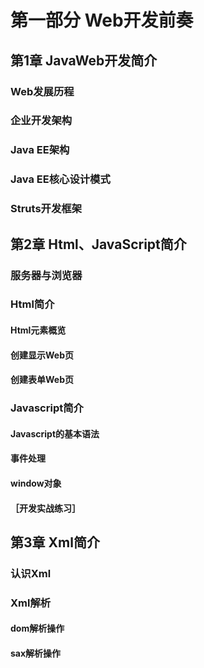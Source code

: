# 第一部分 Web开发前奏

## 第1章 JavaWeb开发简介

### Web发展历程

### 企业开发架构

### Java EE架构

### Java EE核心设计模式

### Struts开发框架


## 第2章 Html、JavaScript简介

### 服务器与浏览器

### Html简介

#### Html元素概览

#### 创建显示Web页

#### 创建表单Web页

### Javascript简介

#### Javascript的基本语法

#### 事件处理

#### window对象

#### ［开发实战练习］

## 第3章 Xml简介

### 认识Xml

### Xml解析

#### dom解析操作

#### sax解析操作

#### 
